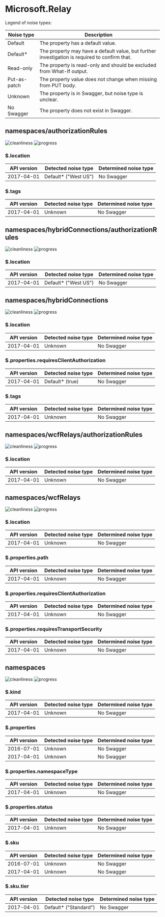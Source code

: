 # Microsoft.Relay

Legend of noise types:

| Noise type   | Description                                                                                   |
| ------------ | --------------------------------------------------------------------------------------------- |
| Default      | The property has a default value.                                                             |
| Default*     | The property may have a default value, but further investigation is required to confirm that. |
| Read-only    | The property is read-only and should be excluded from What-If output.                         |
| Put-as-patch | The property value does not change when missing from PUT body.                                |
| Unknown      | The property is in Swagger, but noise type is unclear.                                        |
| No Swagger   | The property does not exist in Swagger.                                                       |

## namespaces/authorizationRules

![cleanliness](https://img.shields.io/badge/cleanliness-0.00%25%20(0%20/%202)-red) ![progress](https://img.shields.io/badge/progress-0.00%25%20(0%20/%202)-red)

### \$.location

| API version | Detected noise type  | Determined noise type |
| ----------- | -------------------- | --------------------- |
| 2017-04-01  | Default* ("West US") | No Swagger            |

### \$.tags

| API version | Detected noise type | Determined noise type |
| ----------- | ------------------- | --------------------- |
| 2017-04-01  | Unknown             | No Swagger            |

## namespaces/hybridConnections/authorizationRules

![cleanliness](https://img.shields.io/badge/cleanliness-50.00%25%20(1%20/%202)-yellow) ![progress](https://img.shields.io/badge/progress-0.00%25%20(0%20/%201)-red)

### \$.location

| API version | Detected noise type  | Determined noise type |
| ----------- | -------------------- | --------------------- |
| 2017-04-01  | Default* ("West US") | No Swagger            |

## namespaces/hybridConnections

![cleanliness](https://img.shields.io/badge/cleanliness-50.00%25%20(3%20/%206)-yellow) ![progress](https://img.shields.io/badge/progress-0.00%25%20(0%20/%203)-red)

### \$.location

| API version | Detected noise type | Determined noise type |
| ----------- | ------------------- | --------------------- |
| 2017-04-01  | Unknown             | No Swagger            |

### \$.properties.requiresClientAuthorization

| API version | Detected noise type | Determined noise type |
| ----------- | ------------------- | --------------------- |
| 2017-04-01  | Default* (true)     | No Swagger            |

### \$.tags

| API version | Detected noise type | Determined noise type |
| ----------- | ------------------- | --------------------- |
| 2017-04-01  | Unknown             | No Swagger            |

## namespaces/wcfRelays/authorizationRules

![cleanliness](https://img.shields.io/badge/cleanliness-50.00%25%20(1%20/%202)-yellow) ![progress](https://img.shields.io/badge/progress-0.00%25%20(0%20/%201)-red)

### \$.location

| API version | Detected noise type | Determined noise type |
| ----------- | ------------------- | --------------------- |
| 2017-04-01  | Unknown             | No Swagger            |

## namespaces/wcfRelays

![cleanliness](https://img.shields.io/badge/cleanliness-55.56%25%20(5%20/%209)-yellow) ![progress](https://img.shields.io/badge/progress-0.00%25%20(0%20/%204)-red)

### \$.location

| API version | Detected noise type | Determined noise type |
| ----------- | ------------------- | --------------------- |
| 2017-04-01  | Unknown             | No Swagger            |

### \$.properties.path

| API version | Detected noise type | Determined noise type |
| ----------- | ------------------- | --------------------- |
| 2017-04-01  | Unknown             | No Swagger            |

### \$.properties.requiresClientAuthorization

| API version | Detected noise type | Determined noise type |
| ----------- | ------------------- | --------------------- |
| 2017-04-01  | Unknown             | No Swagger            |

### \$.properties.requiresTransportSecurity

| API version | Detected noise type | Determined noise type |
| ----------- | ------------------- | --------------------- |
| 2017-04-01  | Unknown             | No Swagger            |

## namespaces

![cleanliness](https://img.shields.io/badge/cleanliness-11.11%25%20(1%20/%209)-orange) ![progress](https://img.shields.io/badge/progress-0.00%25%20(0%20/%208)-red)

### \$.kind

| API version | Detected noise type | Determined noise type |
| ----------- | ------------------- | --------------------- |
| 2017-04-01  | Unknown             | No Swagger            |

### \$.properties

| API version | Detected noise type | Determined noise type |
| ----------- | ------------------- | --------------------- |
| 2016-07-01  | Unknown             | No Swagger            |
| 2017-04-01  | Unknown             | No Swagger            |

### \$.properties.namespaceType

| API version | Detected noise type | Determined noise type |
| ----------- | ------------------- | --------------------- |
| 2017-04-01  | Unknown             | No Swagger            |

### \$.properties.status

| API version | Detected noise type | Determined noise type |
| ----------- | ------------------- | --------------------- |
| 2017-04-01  | Unknown             | No Swagger            |

### \$.sku

| API version | Detected noise type | Determined noise type |
| ----------- | ------------------- | --------------------- |
| 2016-07-01  | Unknown             | No Swagger            |
| 2017-04-01  | Unknown             | No Swagger            |

### \$.sku.tier

| API version | Detected noise type   | Determined noise type |
| ----------- | --------------------- | --------------------- |
| 2017-04-01  | Default* ("Standard") | No Swagger            |
